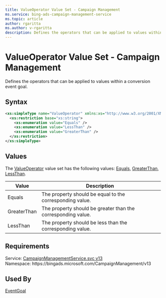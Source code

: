 ```yaml
---
title: ValueOperator Value Set - Campaign Management
ms.service: bing-ads-campaign-management-service
ms.topic: article
author: rgaritta
ms.author: v-rgaritta
description: Defines the operators that can be applied to values within a conversion event goal.
---
```

# ValueOperator Value Set - Campaign Management
Defines the operators that can be applied to values within a conversion event goal. 

## Syntax
```xml
<xs:simpleType name="ValueOperator" xmlns:xs="http://www.w3.org/2001/XMLSchema">
  <xs:restriction base="xs:string">
    <xs:enumeration value="Equals" />
    <xs:enumeration value="LessThan" />
    <xs:enumeration value="GreaterThan" />
  </xs:restriction>
</xs:simpleType>
```

## <a name="values"></a>Values

The [ValueOperator](valueoperator.md) value set has the following values: [Equals](#equals), [GreaterThan](#greaterthan), [LessThan](#lessthan).

|Value|Description|
|-----------|---------------|
|<a name="equals"></a>Equals|The property should be equal to the corresponding value.|
|<a name="greaterthan"></a>GreaterThan|The property should be greater than the corresponding value.|
|<a name="lessthan"></a>LessThan|The property should be less than the corresponding value.|

## Requirements
Service: [CampaignManagementService.svc v13](https://campaign.api.bingads.microsoft.com/Api/Advertiser/CampaignManagement/v13/CampaignManagementService.svc)  
Namespace: https\://bingads.microsoft.com/CampaignManagement/v13  

## Used By
[EventGoal](eventgoal.md)  
